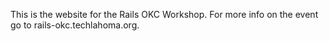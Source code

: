 This is the website for the Rails OKC Workshop. For more info on the event go to rails-okc.techlahoma.org.
